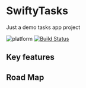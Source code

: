 # SwiftyTasks

Just a demo tasks app project

![platform](https://img.shields.io/badge/platform-iOS-lightgrey) [![Build Status](https://app.bitrise.io/app/dc0ce1c232b73002/status.svg?token=FeD44m27dOkSY8n9WhkU9A)](https://app.bitrise.io/app/dc0ce1c232b73002)

## Key features

## Road Map
